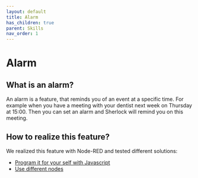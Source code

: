 ```yaml
---
layout: default
title: Alarm
has_children: true
parent: Skills
nav_order: 1
---
```


# Alarm

## What is an alarm?
An alarm is a feature, that reminds you of an event at a specific time. For example when you have a meeting with your 
dentist next week on Thursday at 15:00.
Then you can set an alarm and Sherlock will remind you on this meeting.

## How to realize this feature?
We realized this feature with Node-RED and tested different solutions:
- [Program it for your self with Javascript](alarm-js)
- [Use different nodes](alarm-nodes)


